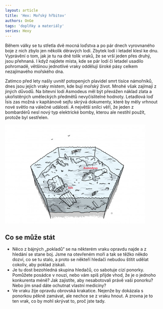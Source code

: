```yaml
---
layout: article
title: 'Hex: Mořský hřbitov'
authors: OnGe
tags: 'doplňky a materiály'
series: Hexy
---
```


Během války se tu střetla dvě mocná loďstva a po pár dnech vyrovnaného boje z nich zbylo jen několik děravých lodí. Zbytek lodí i letadel klesl ke dnu. Vyprávění o tom, jak je tu na dně tolik vraků, že se vrší jeden přes druhý, jsou přehnaná. I když najdete místa, kde se pár lodí či letadel usadilo pohromadě, většinou jednotlivé vraky oddělují široké pásy celkem nezajímavého mořského dna.

Zatímco před lety našly uvnitř potopených plavidel smrt tisíce námořníků, dnes jsou jejich vraky místem, kde bují mořský život. Mnohé však zajímají z jiných důvodů. Na bitevní lodi Asmodeus měl být převážen náklad zlata a ukořistěných uměleckých předmětů nevyčíslitelné hodnoty. Letadlová loď Ísis zas možná v kapitánově sejfu skrývá dokumenty, které by měly vrhnout nové světlo na válečné události. A největší snílci věří, že jeden z bombardérů nesl nový typ elektrické bomby, kterou ale nestihl použít, protože byl sestřelen.

![](hex-onge-03-opt.jpg)

## Co se může stát

- Něco z bájných „pokladů“ se na některém vraku opravdu najde a z hledání se stane boj. Jsme na otevřeném moři a tak se těžko někdo dozví, co se tu stalo, a proto se někteří hledači nebudou štítit udělat cokoliv, aby poklad získali.
- Je tu dost bezohledná skupina hledačů, co sabotuje cizí ponorky. Pomůžete posádce v nouzi, nebo vám spíš přijde vhod, že je o jednoho konkurenta méně? Jak zajistíte, aby nesabotovali právě vaši ponorku? Nebo jim snad dáte ochutnat vlastní medicíny?
- Ve vraku žije opravdu obrovská krakatice. Nejenže by dokázala s ponorkou pěkně zamávat, ale nechce se z vraku hnout. A zrovna je to ten vrak, co by mohl skrývat to, proč jste tady.
